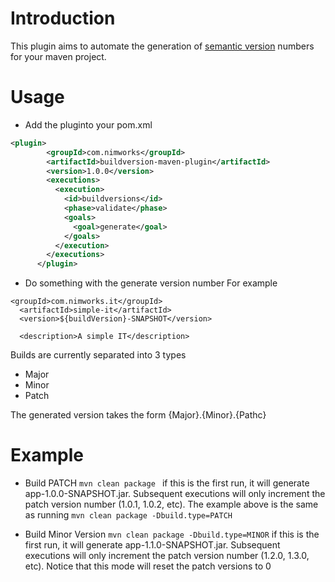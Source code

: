 # Introduction
This plugin aims to automate the generation of [semantic version](http://semver.org/) numbers for your maven project.

# Usage

* Add the pluginto your pom.xml
``` xml
<plugin>
        <groupId>com.nimworks</groupId>
        <artifactId>buildversion-maven-plugin</artifactId>
        <version>1.0.0</version>
        <executions>
          <execution>
            <id>buildversions</id>
            <phase>validate</phase>
            <goals>
              <goal>generate</goal>
            </goals>
          </execution>
        </executions>
      </plugin>
```
* Do something with the generate version number
 For example 
```
<groupId>com.nimworks.it</groupId>
  <artifactId>simple-it</artifactId>
  <version>${buildVersion}-SNAPSHOT</version>

  <description>A simple IT</description>
```
Builds are currently separated into 3 types
* Major
* Minor
* Patch

The generated version takes the form {Major}.{Minor}.{Pathc}

# Example
* Build PATCH
```mvn clean package ```
if this is the first run, it will generate app-1.0.0-SNAPSHOT.jar. Subsequent executions will only increment the patch version number (1.0.1, 1.0.2, etc). The example above is the same as running ```mvn clean package -Dbuild.type=PATCH```

* Build Minor Version
```mvn clean package -Dbuild.type=MINOR```
if this is the first run, it will generate app-1.1.0-SNAPSHOT.jar. Subsequent executions will only increment the patch version number (1.2.0, 1.3.0, etc). Notice that this mode will reset the patch versions to 0



